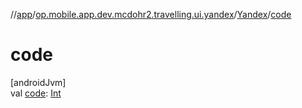 //[app](../../../index.md)/[op.mobile.app.dev.mcdohr2.travelling.ui.yandex](../index.md)/[Yandex](index.md)/[code](code.md)

# code

[androidJvm]\
val [code](code.md): [Int](https://kotlinlang.org/api/latest/jvm/stdlib/kotlin/-int/index.html)
